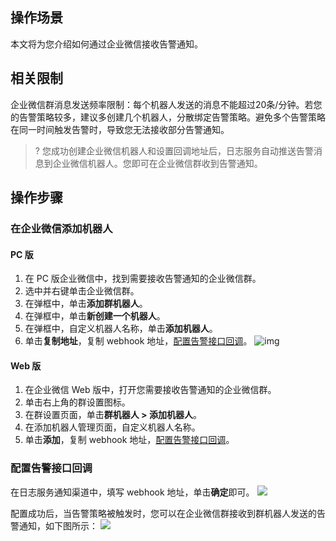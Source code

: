 ## 操作场景

本文将为您介绍如何通过企业微信接收告警通知。

## 相关限制

企业微信群消息发送频率限制：每个机器人发送的消息不能超过20条/分钟。若您的告警策略较多，建议多创建几个机器人，分散绑定告警策略。避免多个告警策略在同一时间触发告警时，导致您无法接收部分告警通知。

>? 您成功创建企业微信机器人和设置回调地址后，日志服务自动推送告警消息到企业微信机器人。您即可在企业微信群收到告警通知。
>


## 操作步骤

### 在企业微信添加机器人

#### PC 版

1. 在 PC 版企业微信中，找到需要接收告警通知的企业微信群。
2. 选中并右键单击企业微信群。
3. 在弹框中，单击**添加群机器人**。
3. 在弹框中，单击**新创建一个机器人**。
4. 在弹框中，自定义机器人名称，单击**添加机器人**。
5. 单击**复制地址**，复制 webhook 地址，[配置告警接口回调](#return)。
![img](https://main.qcloudimg.com/raw/8eb31aba4be2b7d08070e73172a364c9.png)

#### Web 版

1. 在企业微信 Web 版中，打开您需要接收告警通知的企业微信群。
2. 单击右上角的群设置图标。
3. 在群设置页面，单击**群机器人 > 添加机器人**。
4. 在添加机器人管理页面，自定义机器人名称。
5. 单击**添加**，复制 webhook 地址，[配置告警接口回调](#return)。


<span id="return"></span>
### 配置告警接口回调

在日志服务通知渠道中，填写 webhook 地址，单击**确定**即可。
![](https://main.qcloudimg.com/raw/c3c5b59d722da8771d157174e37bffa6.png)

配置成功后，当告警策略被触发时，您可以在企业微信群接收到群机器人发送的告警通知，如下图所示：
![](https://main.qcloudimg.com/raw/f20bec6e229f54a4c35276753164519f.png)

